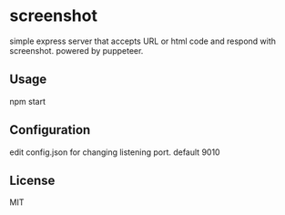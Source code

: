 # screenshot

simple express server that accepts URL or html code and respond with screenshot. powered by puppeteer.


## Usage

npm start


## Configuration

edit config.json for changing listening port. default 9010


## License

MIT
